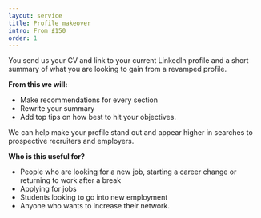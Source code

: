 ```yaml
---
layout: service
title: Profile makeover
intro: From £150
order: 1
---
```


You send us your CV and link to your current LinkedIn profile and a short summary of what you are looking to gain from a revamped profile.

**From this we will:**
- Make recommendations for every section 
- Rewrite your summary
- Add top tips on how best to hit your objectives.

We can help make your profile stand out and appear higher in searches to prospective recruiters and employers.

**Who is this useful for?**
- People who are looking for a new job, starting a career change or returning to work after a break
- Applying for jobs
- Students looking to go into new employment
- Anyone who wants to increase their network.

